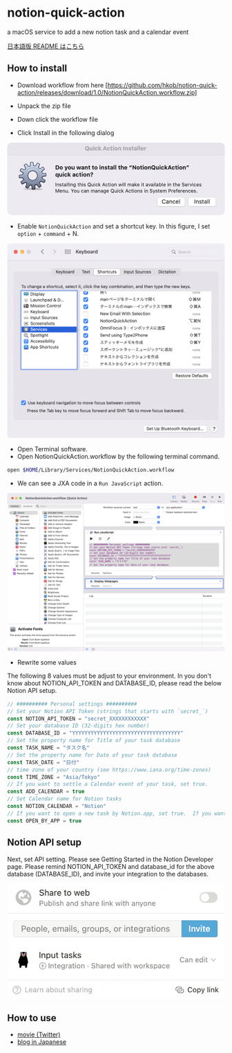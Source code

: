 # notion-quick-action

a macOS service to add a new notion task and a calendar event

[日本語版 README はこちら](README.ja.md)
## How to install

- Download workflow from here
[https://github.com/hkob/notion-quick-action/releases/download/1.0/NotionQuickAction.workflow.zip]

- Unpack the zip file
- Down click the workflow file
- Click Install in the following dialog

![Install](QuickActionInstaller-E.png)

- Enable `NotionQuickAction` and set a shortcut key.  In this figure, I set `option` + `command` + N.

![Install](Service-E.png)

- Open Terminal software.
- Open NotionQuickAction.workflow by the following terminal command.

```sh
open $HOME/Library/Services/NotionQuickAction.workflow
```

- We can see a JXA code in a `Run JavaScript` action.

![Install](Automator-E.png)

- Rewrite some values

The following 8 values must be adjust to your environment.
In you don't know about NOTION_API_TOKEN and DATABASE_ID,
please read the below Notion API setup.

```Javascript
// ########## Personal settings ##########
// Set your Notion API Token (strings that starts with `secret_`)
const NOTION_API_TOKEN = "secret_XXXXXXXXXXXX"
// Set your database ID (32-digits hex number)
const DATABASE_ID = "YYYYYYYYYYYYYYYYYYYYYYYYYYYYYYYYYYY"
// Set the property name for Title of your task database
const TASK_NAME = "タスク名"
// Set the property name for Date of your task database
const TASK_DATE = "日付"
// time zone of your country (see https://www.iana.org/time-zones)
const TIME_ZONE = "Asia/Tokyo"
// If you want to settle a Calendar event of your task, set true.
const ADD_CALENDAR = true
// Set Calendar name for Notion tasks
const NOTION_CALENDAR = "Notion"
// If you want to open a new task by Notion.app, set true.  If you want to open it by your default browser, set false.
const OPEN_BY_APP = true
```

## Notion API setup

Next, set API setting. Please see Getting Started in the Notion Developer page. Please remind NOTION_API_TOKEN and database_id for the above database (DATABASE_ID), and invite your integration to the databases.

![abc](ShareForIntegration-E.png)

## How to use

- [movie (Twitter)](https://twitter.com/hkob/status/1479695927661461514?s=20)
- [blog in Japanese](https://hkob.hatenablog.com/entry/2022/01/08/130000)
